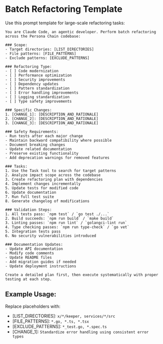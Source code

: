 # Batch Refactoring Template

Use this prompt template for large-scale refactoring tasks:

```
You are Claude Code, an agentic developer. Perform batch refactoring across the Persona Chain codebase:

### Scope:
- Target directories: [LIST_DIRECTORIES]
- File patterns: [FILE_PATTERNS]
- Exclude patterns: [EXCLUDE_PATTERNS]

### Refactoring Type:
- [ ] Code modernization
- [ ] Performance optimization
- [ ] Security improvements
- [ ] Dependency updates
- [ ] Pattern standardization
- [ ] Error handling improvements
- [ ] Logging standardization
- [ ] Type safety improvements

### Specific Changes:
1. [CHANGE_1]: [DESCRIPTION_AND_RATIONALE]
2. [CHANGE_2]: [DESCRIPTION_AND_RATIONALE]
3. [CHANGE_3]: [DESCRIPTION_AND_RATIONALE]

### Safety Requirements:
- Run tests after each major change
- Maintain backward compatibility where possible
- Document breaking changes
- Update related documentation
- Preserve existing functionality
- Add deprecation warnings for removed features

### Tasks:
1. Use the Task tool to search for target patterns
2. Analyze impact scope across the codebase
3. Create refactoring plan with dependencies
4. Implement changes incrementally
5. Update tests for modified code
6. Update documentation
7. Run full test suite
8. Generate changelog of modifications

### Validation Steps:
1. All tests pass: `npm test` / `go test ./...`
2. Build succeeds: `npm run build` / `make build`
3. Linting passes: `npm run lint` / `golangci-lint run`
4. Type checking passes: `npm run type-check` / `go vet`
5. Integration tests pass
6. No security vulnerabilities introduced

### Documentation Updates:
- Update API documentation
- Modify code comments
- Update README files
- Add migration guides if needed
- Update deployment instructions

Create a detailed plan first, then execute systematically with proper testing at each step.
```

## Example Usage:

Replace placeholders with:
- [LIST_DIRECTORIES]: `x/*/keeper, services/*/src`
- [FILE_PATTERNS]: `*.go, *.ts, *.tsx`
- [EXCLUDE_PATTERNS]: `*_test.go, *.spec.ts`
- [CHANGE_1]: `Standardize error handling using consistent error types`